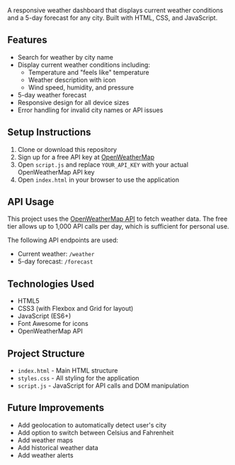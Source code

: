 A responsive weather dashboard that displays current weather conditions and a 5-day forecast for any city. Built with HTML, CSS, and JavaScript.

## Features

- Search for weather by city name
- Display current weather conditions including:
  - Temperature and "feels like" temperature
  - Weather description with icon
  - Wind speed, humidity, and pressure
- 5-day weather forecast
- Responsive design for all device sizes
- Error handling for invalid city names or API issues

## Setup Instructions

1. Clone or download this repository
2. Sign up for a free API key at [OpenWeatherMap](https://openweathermap.org/api)
3. Open `script.js` and replace `YOUR_API_KEY` with your actual OpenWeatherMap API key
4. Open `index.html` in your browser to use the application

## API Usage

This project uses the [OpenWeatherMap API](https://openweathermap.org/api) to fetch weather data. The free tier allows up to 1,000 API calls per day, which is sufficient for personal use.

The following API endpoints are used:
- Current weather: `/weather`
- 5-day forecast: `/forecast`

## Technologies Used

- HTML5
- CSS3 (with Flexbox and Grid for layout)
- JavaScript (ES6+)
- Font Awesome for icons
- OpenWeatherMap API

## Project Structure

- `index.html` - Main HTML structure
- `styles.css` - All styling for the application
- `script.js` - JavaScript for API calls and DOM manipulation

## Future Improvements

- Add geolocation to automatically detect user's city
- Add option to switch between Celsius and Fahrenheit
- Add weather maps
- Add historical weather data
- Add weather alerts